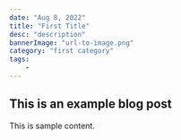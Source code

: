 ```yaml
---
date: "Aug 8, 2022"
title: "First Title"
desc: "description"
bannerImage: "url-to-image.png"
category: "first category"
tags:
    - 
---
```


## This is an example blog post

This is sample content. 